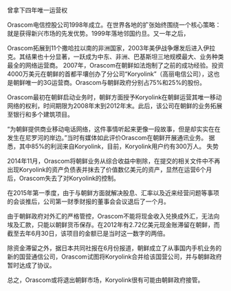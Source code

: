 曾拿下四年唯一运营权

Orascom电信控股公司1998年成立。在世界各地的扩张始终围绕一个核心策略：就是获得新兴市场的先发优势。1999年落地邻国约旦。又一年之后，

Orascom拓展到11个撒哈拉以南的非洲国家，2003年美伊战争爆发后进入伊拉克。其结果也十分显著，一跃成为中东、非洲、巴基斯坦三地规模最大、业务种类最全的网络运营商。
2007年，Orascom在朝鲜如法炮制了之前的成功经验。投资4000万美元在朝鲜的首都平壤创办了分公司“Koryolink”（高丽电信公司），这也是朝鲜唯一的3G运营商。Orascom与朝鲜政府分别占75%和25%的股份。


Orascom最初在朝鲜启动业务时，朝鲜方面授予Koryolink在朝鲜运营其唯一移动网络的权利，时间期限为2008年末到2012年末。此后，该公司在朝鲜的业务拓展至银行和多个建筑项目。


“为朝鲜提供商业移动电话网络，这件事情听起来更像一段故事，但是却实实在在发生在尼罗河的岸边。”当时有媒体如此评价Orascom在朝鲜开展通讯业务。
据悉，其中85%的利润来自Koryolink，目前，Koryolink用户约有300万人。
失势


2014年11月，Orascom将朝鲜业务从综合收益中剔除，在提交的相关文件中不再出现Koryolink的资产负债表并抹去了价值数亿美元的资产，显然在运营6个月后，Orascom失去了对Koryolink的控制。


在2015年第一季度，由于与朝鲜方面就解决股息、汇率以及近来经营问题等事项的会谈推后，公司第一财季财报的董事会会议退后了一个月。


由于朝鲜政府对外汇的严格管控，Orascom不能将现金收入兑换成外汇，无法向埃及汇款，只能以朝鲜货币保存。在2012年有2.72亿美元现金账滞留在朝鲜，而截至去年6月30日，该项目的金额已是当时这一数字的两倍。


除资金滞留之外，据日本共同社报在6月份报道，朝鲜成立了从事国内手机业务的新的国营通信公司，Orascom试图将Koryolink合并给该国营公司，并与朝鲜政府暂时达成了协议。


总之，Orascom或将退出朝鲜市场，Koryolink很有可能由朝鲜政府接管。